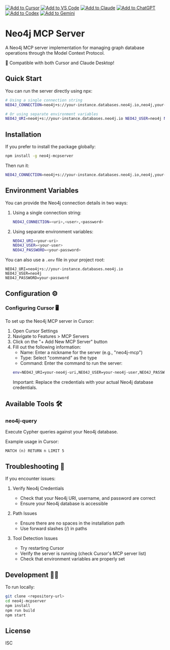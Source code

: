[![Add to Cursor](https://fastmcp.me/badges/cursor_dark.svg)](https://fastmcp.me/MCP/Details/1142/neo4j)
[![Add to VS Code](https://fastmcp.me/badges/vscode_dark.svg)](https://fastmcp.me/MCP/Details/1142/neo4j)
[![Add to Claude](https://fastmcp.me/badges/claude_dark.svg)](https://fastmcp.me/MCP/Details/1142/neo4j)
[![Add to ChatGPT](https://fastmcp.me/badges/chatgpt_dark.svg)](https://fastmcp.me/MCP/Details/1142/neo4j)
[![Add to Codex](https://fastmcp.me/badges/codex_dark.svg)](https://fastmcp.me/MCP/Details/1142/neo4j)
[![Add to Gemini](https://fastmcp.me/badges/gemini_dark.svg)](https://fastmcp.me/MCP/Details/1142/neo4j)

# Neo4j MCP Server

A Neo4j MCP server implementation for managing graph database operations through the Model Context Protocol.

🔌 Compatible with both Cursor and Claude Desktop!

## Quick Start

You can run the server directly using npx:

```bash
# Using a single connection string
NEO4J_CONNECTION=neo4j+s://your-instance.databases.neo4j.io,neo4j,your-password npx neo4j-mcpserver

# Or using separate environment variables
NEO4J_URI=neo4j+s://your-instance.databases.neo4j.io NEO4J_USER=neo4j NEO4J_PASSWORD=your-password npx neo4j-mcpserver
```

## Installation

If you prefer to install the package globally:

```bash
npm install -g neo4j-mcpserver
```

Then run it:

```bash
NEO4J_CONNECTION=neo4j+s://your-instance.databases.neo4j.io,neo4j,your-password neo4j-mcpserver
```

## Environment Variables

You can provide the Neo4j connection details in two ways:

1. Using a single connection string:
   ```bash
   NEO4J_CONNECTION=<uri>,<user>,<password>
   ```

2. Using separate environment variables:
   ```bash
   NEO4J_URI=<your-uri>
   NEO4J_USER=<your-user>
   NEO4J_PASSWORD=<your-password>
   ```

You can also use a `.env` file in your project root:

```env
NEO4J_URI=neo4j+s://your-instance.databases.neo4j.io
NEO4J_USER=neo4j
NEO4J_PASSWORD=your-password
```

## Configuration ⚙️

### Configuring Cursor 🖥️

To set up the Neo4j MCP server in Cursor:

1. Open Cursor Settings
2. Navigate to Features > MCP Servers
3. Click on the "+ Add New MCP Server" button
4. Fill out the following information:
   - Name: Enter a nickname for the server (e.g., "neo4j-mcp")
   - Type: Select "command" as the type
   - Command: Enter the command to run the server:
   ```bash
   env=NEO4J_URI=your-neo4j-uri,NEO4J_USER=your-neo4j-user,NEO4J_PASSWORD=your-neo4j-password npx -y @neobarrientos/neo4j_mcpserver
   ```
   Important: Replace the credentials with your actual Neo4j database credentials.

## Available Tools 🛠️

### neo4j-query
Execute Cypher queries against your Neo4j database.

Example usage in Cursor:
```cypher
MATCH (n) RETURN n LIMIT 5
```

## Troubleshooting 🔧

If you encounter issues:

1. Verify Neo4j Credentials
   - Check that your Neo4j URI, username, and password are correct
   - Ensure your Neo4j database is accessible

2. Path Issues
   - Ensure there are no spaces in the installation path
   - Use forward slashes (/) in paths

3. Tool Detection Issues
   - Try restarting Cursor
   - Verify the server is running (check Cursor's MCP server list)
   - Check that environment variables are properly set

## Development 👩‍💻

To run locally:
```bash
git clone <repository-url>
cd neo4j-mcpserver
npm install
npm run build
npm start
```

## License

ISC
